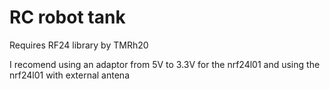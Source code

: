 # RC robot tank

Requires RF24 library by TMRh20

I recomend using an adaptor from 5V to 3.3V for the nrf24l01 and using the nrf24l01 with external antena
